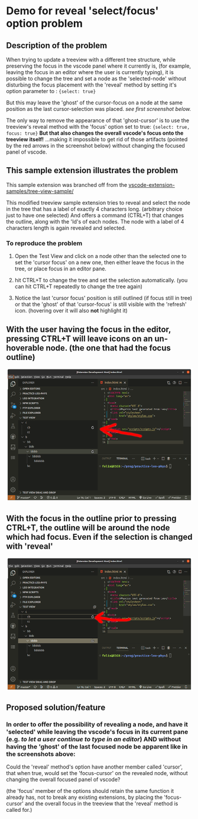 # Demo for reveal 'select/focus' option problem

## Description of the problem

When trying to update a treeview with a different tree structure, while preserving the focus in the vscode panel where it currently is, (for example, leaving the focus in an editor where the user is currently typing), it is possible to change the tree and set a node as the 'selected-node' without disturbing the focus placement with the 'reveal' method by setting it's option parameter to : `{select: true}`

 But this may leave the 'ghost' of the cursor-focus on a node at the same position as the last cursor-selection was placed. *see first screenshot below.*

The only way to remove the appearance of that 'ghost-cursor' is to use the treeview's reveal method with the 'focus' option set to true: `{select: true, focus: true}` **But that also changes the overall vscode's focus onto the treeview itself!** ...making it impossible to get rid of those artifacts (pointed by the red arrows in the screenshot below) without changing the focused panel of vscode.

## This sample extension illustrates the problem

This sample extension was branched off from the [vscode-extension-samples/tree-view-sample/](https://github.com/microsoft/vscode-extension-samples/tree/main/tree-view-sample)

This modified treeview sample extension tries to reveal and select the node in the tree that has a label of exactly 4 characters long. (arbitrary choice just to have one selected) And offers a command (CTRL+T) that changes the outline, along with the 'Id's of each nodes. The node with a label of 4 characters length is again revealed and selected.

### To reproduce the problem

1. Open the Test View and click on a node other than the selected one to set the 'cursor focus' on a new one, then either leave the focus in the tree, or place focus in an editor pane.

2. hit CTRL+T to change the tree and set the selection automatically. (you can hit CTRL+T repeatedly to change the tree again)

3. Notice the last 'cursor focus' position is still outlined (if focus still in tree) or that the 'ghost' of that 'cursor-focus' is still visible with the 'refresh' icon. (hovering over it will also **not** highlight it)

## With the user having the focus in the editor, pressing CTRL+T will **leave icons on an un-hoverable node**. (the one that had the focus outline)

![Focus was in editor](./ghost-cursor-focus-in-editor.png)

## With the focus in the outline prior to pressing CTRL+T, the outline will be around the node which had focus. Even if the selection is changed with 'reveal'

![Focus was in outline](./ghost-cursor-focus-in-outline.png)

## Proposed solution/feature

### In order to offer the possibility of revealing a node, and have it 'selected' while leaving the vscode's focus in its current pane (e.g. *to let a user continue to type in an editor*) AND without having the 'ghost' of the last focused node be apparent like in the screenshots above:

Could the 'reveal' method's option have another member called 'cursor', that when true, would set the 'focus-cursor' on the revealed node, without changing the overall focused panel of vscode?

 (the 'focus' member of the options should retain the same function it already has, not to break any existing extensions, by placing the 'focus-cursor' and the overall focus in the treeview that the 'reveal' method is called for.)
